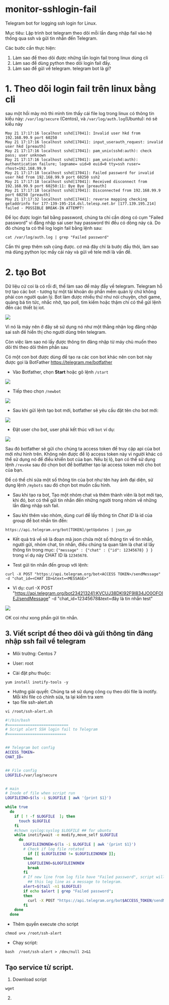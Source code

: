 # monitor-sshlogin-fail
Telegram bot for logging ssh login for Linux.



Mục tiêu: Lập trình bot telegram theo dõi mỗi lần đang nhập fail vào hệ thống qua ssh và gửi tin nhắn đến Telegram.

Các bước cần thực hiện:
  1. Làm sao để theo dõi được những lần login fail trong linux dùng cli
  2. Làm sao để dùng python theo dõi login fail đấy.
  3. Làm sao để gửi về telegram. telegram bot là gì?




# 1. Theo dõi login fail trên linux bằng cli

sau một hồi mày mò thì mình tim thấy cái file log trong linux có thông tin kiểu này: `/var/log/secure` (Centos), và `/var/log/auth.log`(Ubuntu): nó sẽ kiểu này

```log
May 21 17:17:16 localhost sshd[17041]: Invalid user hkd from 192.168.99.9 port 60250
May 21 17:17:16 localhost sshd[17041]: input_userauth_request: invalid user hkd [preauth]
May 21 17:17:16 localhost sshd[17041]: pam_unix(sshd:auth): check pass; user unknown
May 21 17:17:16 localhost sshd[17041]: pam_unix(sshd:auth): authentication failure; logname= uid=0 euid=0 tty=ssh ruser= rhost=192.168.99.9
May 21 17:17:18 localhost sshd[17041]: Failed password for invalid user hkd from 192.168.99.9 port 60250 ssh2
May 21 17:17:18 localhost sshd[17041]: Received disconnect from 192.168.99.9 port 60250:11: Bye Bye [preauth]
May 21 17:17:18 localhost sshd[17041]: Disconnected from 192.168.99.9 port 60250 [preauth]
May 21 17:17:32 localhost sshd[17441]: reverse mapping checking getaddrinfo for 177-139-195-214.dsl.telesp.net.br [177.139.195.214] failed - POSSIBLE BREAK-IN ATTEMPT!
```

Để lọc được login fail bằng password, chúng ta chỉ cần dòng có cụm "Failed password" vì đăng nhập sai user hay password thì đều có dòng này cả. Do đó chúng ta có thể log login fail bằng lệnh sau:
```
cat /var/log/auth.log | grep "Failed password"
```

Cần thì grep thêm ssh cũng được. cơ mà đây chỉ là bước đầu thôi, làm sao mà dùng python lọc mấy cái này và gửi về tele mới là vấn đề.


# 2. tạo Bot

Dữ liệu cứ coi là có rồi đi, thế làm sao để mày đẩy về telegram.
Telegram hỗ trợ tạo các bot - tương tự một tài khoản do phần mềm quản lý chứ không phải con người quản lý. 
Bot làm được nhiều thứ như nói chuyện, chơi game, quảng bá tin tức, nhắc nhở, tạo poll, tìm kiếm hoặc thậm chí có thể gửi lệnh đến các thiết bị iot.

![](http://i.imgur.com/5XANpWE.png)

Vì nó là máy nên ở đây sẽ sử dụng nó như một thằng nhận log đăng nhập sai ssh để hiển thị cho người dùng trên telegram.

Còn việc làm sao nó lấy được thông tin đăng nhập từ máy chủ muốn theo dõi thì theo dõi thêm phần sau

Có một con bot được dùng để tạo ra các con bot khác nên con bot này được gọi là BotFather https://telegram.me/botfather

- Vào Botfather, chọn **Start** hoặc gõ lệnh `/start`

![](https://i.imgur.com/apl8e4l.png)
- Tiếp theo chọn `/newbot`

![](http://i.imgur.com/kChwaSy.png)

- Sau khi gửi lệnh tạo bot mới, botfather sẽ yêu cầu đặt tên cho bot mới:

![](http://i.imgur.com/EFEO8YD.png)

- Đặt user cho bot, user phải kết thúc với `bot` ví dụ:

![](http://i.imgur.com/QhuKlJ9.png)

Sau đó botfather sẽ gửi cho chúng ta access token để truy cập api của bot mới như hình trên. Không nên được để lộ access token này vì người khác có thể sử dụng nó để điều khiển bot của bạn. 
Nếu bị lộ, bạn có thể sử dụng lệnh `/revoke` sau đó chọn bot để botfather tạo lại access token mới cho bot của bạn.

Để có thể chỉ sửa một số thông tin của bot như tên hay ảnh đại diện, sử dụng lệnh `/mybots` sau đó chọn bot muốn cấu hình.


- Sau khi tạo ra bot, Tạo một nhóm chat và thêm thành viên là bot mới tạo, khi đó, bot có thể gửi tin nhắn đến những người trong nhóm về những lần đăng nhập ssh fail.

- Sau khi thêm vào nhóm, dùng curl để lấy thông tin *Chat ID* là id của group để bot nhắn tin đến:
```
https://api.telegram.org/bot[TOKEN]/getUpdates | json_pp
```
- Kết quả trả về sẽ là đoạn mã json chứa một số thông tin về tin nhắn, người gửi, nhóm chat, tin nhắn, điều chúng ta quan tâm là chat id lấy thông tin trong mục: `{"message" : {"chat" : {"id": 12345678} } }` trong ví dụ này CHAT ID là `12345678`.

- Test gửi tin nhắn đến group với lệnh:
```
curl -X POST "https://api.telegram.org/bot<ACCESS TOKEN>/sendMessage" -d "chat_id=<CHAT ID>&text=<MESSAGE>"
```
- Ví dụ: curl -X POST "https://api.telegram.org/bot234213241:KVCUJ38DKI92F9I834JO0OFOIEJ/sendMessage" -d "chat_id=12345678&text=đây là tin nhắn test"

![](http://i.imgur.com/E8xCGfg.png)


OK coi như xong phần gửi tin nhắn.

## 3. Viết script để theo dõi và gửi thông tin đăng nhập ssh fail về telegram

- Môi trường: Centos 7
- User: root

- Cài đặt phu thuộc:
```
yum install inotify-tools -y
```
- Hướng giải quyết: Chúng ta sẽ sử dụng công cụ theo dõi file là inotify. Mỗi khi file có chỉnh sửa, ta lại kiểm tra xem 
- tạo file ssh-alert.sh
```
vi /root/ssh-alert.sh
```
```sh
#!/bin/bash
#===========================
# Script alert SSH login fail to Telegram
#==========================


## Telegram bot config
ACCESS_TOKEN=
CHAT_ID=


## File config
LOGFILE=/var/log/secure


# main 
# Inode of file when script run
LOGFILEINO=$(ls -i $LOGFILE | awk '{print $1}')

while true
  do
    if [ ! -f $LOGFILE  ]; then
      touch $LOGFILE
    fi
    #chown syslog:syslog $LOGFILE ## for ubuntu
    while inotifywait -e modify,move_self $LOGFILE
      do
        LOGFILEINONEW=$(ls -i $LOGFILE | awk '{print $1}')
        # Check if log file rotated
	      if [[ $LOGFILEINO != $LOGFILEINONEW ]];
        then
          LOGFILEINO=$LOGFILEINONEW
          break
        fi
        # If new line from log file have "Failed password", script will send
	      ## this log line as a message to telegram.
        alert=$(tail -n1 $LOGFILE)
        if echo $alert | grep "Failed password";
        then
          curl -X POST "https://api.telegram.org/bot$ACCESS_TOKEN/sendMessage" -d "chat_id=$CHAT_ID&text=$alert"
        fi
    done
  done
```
- Thêm quyền execute cho script
``` 
chmod u+x /root/ssh-alert
```
- Chạy script: 
```
bash  /root/ssh-alert > /dev/null 2>&1 
```
## Tạo service từ script.

1. Download script
```
wget 
```
2. 